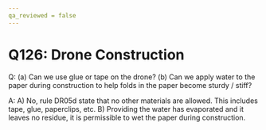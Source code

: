 ```yaml
---
qa_reviewed = false
---
```


# Q126: Drone Construction

Q: (a) Can we use glue or tape on the drone? (b) Can we apply water to the paper during construction to help folds in the paper become sturdy / stiff?

A: A) No, rule DR05d state that no other materials are allowed.  This includes tape, glue, paperclips, etc.
B) Providing the water has evaporated and it leaves no residue, it is permissible to wet the paper during construction.